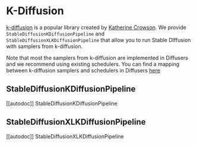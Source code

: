 <!--Copyright 2025 The HuggingFace Team. All rights reserved.

Licensed under the Apache License, Version 2.0 (the "License"); you may not use this file except in compliance with
the License. You may obtain a copy of the License at

http://www.apache.org/licenses/LICENSE-2.0

Unless required by applicable law or agreed to in writing, software distributed under the License is distributed on
an "AS IS" BASIS, WITHOUT WARRANTIES OR CONDITIONS OF ANY KIND, either express or implied. See the License for the
specific language governing permissions and limitations under the License.
-->

# K-Diffusion

[k-diffusion](https://github.com/crowsonkb/k-diffusion) is a popular library created by [Katherine Crowson](https://github.com/crowsonkb/). We provide `StableDiffusionKDiffusionPipeline` and `StableDiffusionXLKDiffusionPipeline` that allow you to run Stable DIffusion with samplers from k-diffusion.

Note that most the samplers from k-diffusion are implemented in Diffusers and we recommend using existing schedulers. You can find a mapping between k-diffusion samplers and schedulers in Diffusers [here](https://huggingface.co/docs/diffusers/api/schedulers/overview)


## StableDiffusionKDiffusionPipeline

[[autodoc]] StableDiffusionKDiffusionPipeline


## StableDiffusionXLKDiffusionPipeline

[[autodoc]] StableDiffusionXLKDiffusionPipeline